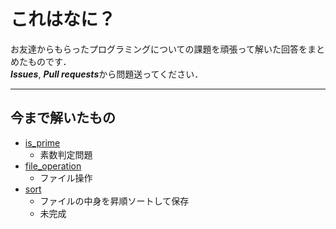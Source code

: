 # これはなに？
お友達からもらったプログラミングについての課題を頑張って解いた回答をまとめたものです．  
***Issues***, ***Pull requests***から問題送ってください．
***
## 今まで解いたもの
- [is_prime](./is_prime)
    - 素数判定問題
- [file_operation](./file_operation)
    - ファイル操作
- [sort](./sort)
    - ファイルの中身を昇順ソートして保存
    - 未完成
